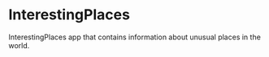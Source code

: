# InterestingPlaces

InterestingPlaces app that contains information about unusual places in the world.

